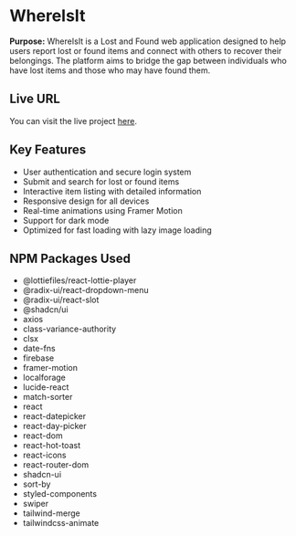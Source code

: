 <h1>WhereIsIt</h1>
<p><strong>Purpose:</strong> WhereIsIt is a Lost and Found web application designed to help users report lost or found items and connect with others to recover their belongings. The platform aims to bridge the gap between individuals who have lost items and those who may have found them.</p>

<h2>Live URL</h2>
<p>You can visit the live project <a href="https://your-live-url.com" target="_blank">here</a>.</p>

<h2>Key Features</h2>
<ul>
    <li>User authentication and secure login system</li>
    <li>Submit and search for lost or found items</li>
    <li>Interactive item listing with detailed information</li>
    <li>Responsive design for all devices</li>
    <li>Real-time animations using Framer Motion</li>
    <li>Support for dark mode</li>
    <li>Optimized for fast loading with lazy image loading</li>
</ul>

<h2>NPM Packages Used</h2>
<ul>
    <li>@lottiefiles/react-lottie-player</li>
    <li>@radix-ui/react-dropdown-menu</li>
    <li>@radix-ui/react-slot</li>
    <li>@shadcn/ui</li>
    <li>axios</li>
    <li>class-variance-authority</li>
    <li>clsx</li>
    <li>date-fns</li>
    <li>firebase</li>
    <li>framer-motion</li>
    <li>localforage</li>
    <li>lucide-react</li>
    <li>match-sorter</li>
    <li>react</li>
    <li>react-datepicker</li>
    <li>react-day-picker</li>
    <li>react-dom</li>
    <li>react-hot-toast</li>
    <li>react-icons</li>
    <li>react-router-dom</li>
    <li>shadcn-ui</li>
    <li>sort-by</li>
    <li>styled-components</li>
    <li>swiper</li>
    <li>tailwind-merge</li>
    <li>tailwindcss-animate</li>
</ul>
